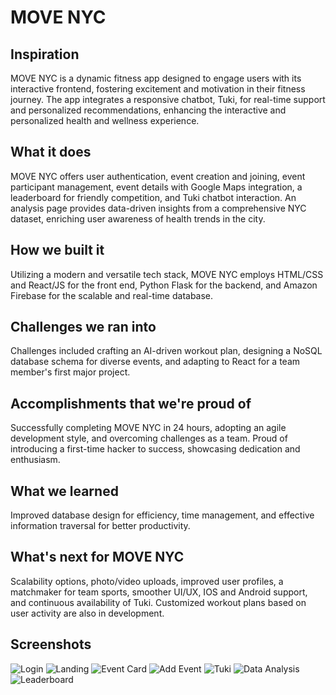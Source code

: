 # MOVE NYC

## Inspiration
MOVE NYC is a dynamic fitness app designed to engage users with its interactive frontend, fostering excitement and motivation in their fitness journey. The app integrates a responsive chatbot, Tuki, for real-time support and personalized recommendations, enhancing the interactive and personalized health and wellness experience.

## What it does
MOVE NYC offers user authentication, event creation and joining, event participant management, event details with Google Maps integration, a leaderboard for friendly competition, and Tuki chatbot interaction. An analysis page provides data-driven insights from a comprehensive NYC dataset, enriching user awareness of health trends in the city.

## How we built it
Utilizing a modern and versatile tech stack, MOVE NYC employs HTML/CSS and React/JS for the front end, Python Flask for the backend, and Amazon Firebase for the scalable and real-time database.

## Challenges we ran into
Challenges included crafting an AI-driven workout plan, designing a NoSQL database schema for diverse events, and adapting to React for a team member's first major project.

## Accomplishments that we're proud of
Successfully completing MOVE NYC in 24 hours, adopting an agile development style, and overcoming challenges as a team. Proud of introducing a first-time hacker to success, showcasing dedication and enthusiasm.

## What we learned
Improved database design for efficiency, time management, and effective information traversal for better productivity.

## What's next for MOVE NYC
Scalability options, photo/video uploads, improved user profiles, a matchmaker for team sports, smoother UI/UX, IOS and Android support, and continuous availability of Tuki. Customized workout plans based on user activity are also in development.

## Screenshots
![Login](readme-images/login.png)
![Landing](readme-images/landing.png)
![Event Card](readme-images/event-card.png)
![Add Event](readme-images/add-event.png)
![Tuki](readme-images/tuki.png)
![Data Analysis](readme-images/data-analysis.png)
![Leaderboard](readme-images/leader.png)
